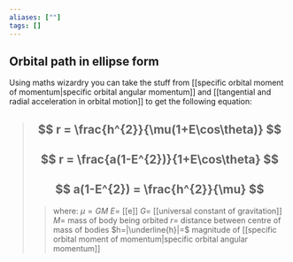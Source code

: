 ```yaml
---
aliases: [""]
tags: []
---
```


## Orbital path in ellipse form

Using maths wizardry you can take the stuff from [[specific orbital moment of momentum|specific orbital angular momentum]] and [[tangential and radial acceleration in orbital motion]] to get the following equation:

> ## $$ r = \frac{h^{2}}{\mu(1+E\cos\theta)} $$ 
> ## $$ r = \frac{a(1-E^{2})}{1+E\cos\theta} $$
> ## $$ a(1-E^{2}) = \frac{h^{2}}{\mu} $$
>> where:
>> $\mu = GM$ 
>> $E=$ [[e]]
>> $G=$ [[universal constant of gravitation]]
>> $M=$ mass of body being orbited
>> $r=$ distance between centre of mass of bodies
>> $h=|\underline{h}|=$ magnitude of [[specific orbital moment of momentum|specific orbital angular momentum]]
